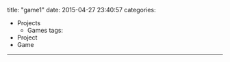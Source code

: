 title: "game1"
date: 2015-04-27 23:40:57
categories:
- Projects
    - Games
tags:
- Project
- Game
---
